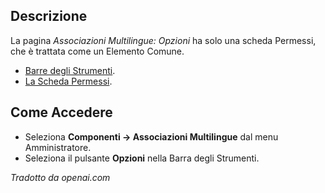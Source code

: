 <!-- Filename: Help4.x:Multilingual_Associations:_Options / Display title: Associazioni Multilingue: Opzioni -->

## Descrizione

La pagina *Associazioni Multilingue: Opzioni* ha solo una scheda Permessi,
che è trattata come un Elemento Comune.

* [Barre degli Strumenti](jdocmanual?article=help/common-elements/toolbars).
* [La Scheda Permessi](jdocmanual?article=help/common-elements/edit-permissions).

## Come Accedere

* Seleziona **Componenti → Associazioni Multilingue** dal menu Amministratore.
* Seleziona il pulsante **Opzioni** nella Barra degli Strumenti.

*Tradotto da openai.com*

